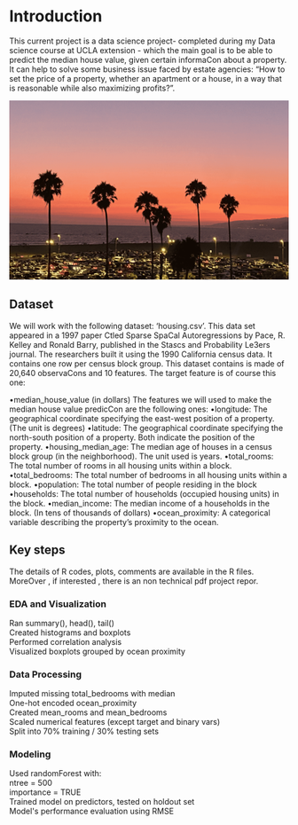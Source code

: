 # Introduction 

This current project is a data science project- completed during my Data science course at UCLA extension - which the main goal is to be able to predict the median house value, given certain informaCon about a property.
It can help to solve some business issue faced by estate agencies: “How to set the price of a property, whether an apartment or a house, in a way that is reasonable while also maximizing profits?”.

![ ](https://github.com/celinexe/California_house_value/blob/main/images/california.png)



## Dataset 
We will work with the following dataset: ‘housing.csv’.
This data set appeared in a 1997 paper Ctled Sparse SpaCal Autoregressions by Pace, R. Kelley and Ronald Barry, published in the Sta$s$cs and Probability Le3ers journal. The researchers built it using the 1990 California census data. It contains one row per census block group.
This dataset contains is made of 20,640 observaCons and 10 features. The target feature is of course this one:

•median_house_value (in dollars)
The features we will used to make the median house value predicCon are the
following ones:
•longitude: The geographical coordinate specifying the east-west position of a property. (The unit is degrees)
•latitude: The geographical coordinate specifying the north-south position of a property. Both indicate the position of the property.
•housing_median_age: The median age of houses in a census block group (in the neighborhood). The unit used is years.
•total_rooms: The total number of rooms in all housing units within a block. 
•total_bedrooms: The total number of bedrooms in all housing units within a block. 
•population: The total number of people residing in the block
•households: The total number of households (occupied housing units) in the block. 
•median_income: The median income of a households in the block. (In tens of thousands of dollars)
•ocean_proximity: A categorical variable describing the property’s proximity to the ocean.




## Key steps

The details of R codes, plots, comments are available in the R files.
MoreOver , if interested , there is an non technical pdf project repor. 

###  EDA and Visualization
Ran summary(), head(), tail() <br>
Created histograms and boxplots <br>
Performed correlation analysis <br>
Visualized boxplots grouped by ocean proximity 

### Data Processing
Imputed missing total_bedrooms with median <br>
One-hot encoded ocean_proximity <br>
Created mean_rooms and mean_bedrooms <br>
Scaled numerical features (except target and binary vars) <br>
Split into 70% training / 30% testing sets 

### Modeling
Used randomForest with: <br>
ntree = 500 <br>
importance = TRUE <br>
Trained model on predictors, tested on holdout set <br>
Model's performance evaluation using RMSE 




